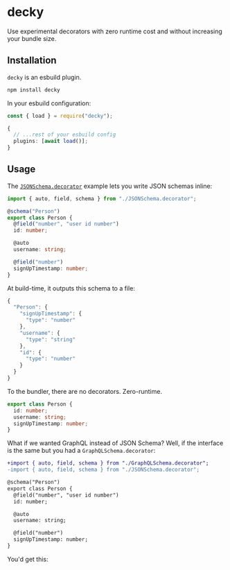 # decky

Use experimental decorators with zero runtime cost and without increasing your bundle size.

## Installation

`decky` is an esbuild plugin.

```bash
npm install decky
```

In your esbuild configuration:

```ts
const { load } = require("decky");

{
  // ...rest of your esbuild config
  plugins: [await load()];
}
```

## Usage

The [`JSONSchema.decorator`](./examples/JSONSchema.decorator.ts) example lets you write JSON schemas inline:

```ts
import { auto, field, schema } from "./JSONSchema.decorator";

@schema("Person")
export class Person {
  @field("number", "user id number")
  id: number;

  @auto
  username: string;

  @field("number")
  signUpTimestamp: number;
}
```

At build-time, it outputs this schema to a file:

```ts
{
  "Person": {
    "signUpTimestamp": {
      "type": "number"
    },
    "username": {
      "type": "string"
    },
    "id": {
      "type": "number"
    }
  }
}
```

To the bundler, there are no decorators. Zero-runtime.

```ts
export class Person {
  id: number;
  username: string;
  signUpTimestamp: number;
}
```

What if we wanted GraphQL instead of JSON Schema? Well, if the interface is the same but you had a `GraphQLSchema.decorator`:

```patch
+import { auto, field, schema } from "./GraphQLSchema.decorator";
-import { auto, field, schema } from "./JSONSchema.decorator";

@schema("Person")
export class Person {
  @field("number", "user id number")
  id: number;

  @auto
  username: string;

  @field("number")
  signUpTimestamp: number;
}
```

You'd get this:

```

```
